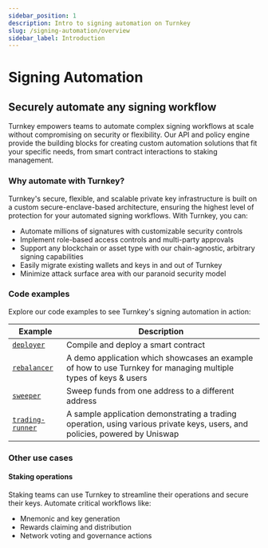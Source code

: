```yaml
---
sidebar_position: 1
description: Intro to signing automation on Turnkey
slug: /signing-automation/overview
sidebar_label: Introduction
---
```


# Signing Automation

## Securely automate any signing workflow

Turnkey empowers teams to automate complex signing workflows at scale without compromising on security or flexibility. Our API and policy engine provide the building blocks for creating custom automation solutions that fit your specific needs, from smart contract interactions to staking management.

### Why automate with Turnkey?

Turnkey's secure, flexible, and scalable private key infrastructure is built on a custom secure-enclave-based architecture, ensuring the highest level of protection for your automated signing workflows. With Turnkey, you can:

- Automate millions of signatures with customizable security controls
- Implement role-based access controls and multi-party approvals
- Support any blockchain or asset type with our chain-agnostic, arbitrary signing capabilities
- Easily migrate existing wallets and keys in and out of Turnkey
- Minimize attack surface area with our paranoid security model

### Code examples

Explore our code examples to see Turnkey's signing automation in action:

| Example                                                                            | Description                                                                                                                 |
| ---------------------------------------------------------------------------------- | --------------------------------------------------------------------------------------------------------------------------- |
| [`deployer`](https://github.com/tkhq/sdk/tree/main/examples/deployer/)             | Compile and deploy a smart contract                                                                                         |
| [`rebalancer`](https://github.com/tkhq/sdk/tree/main/examples/rebalancer/)         | A demo application which showcases an example of how to use Turnkey for managing multiple types of keys & users             |
| [`sweeper`](https://github.com/tkhq/sdk/tree/main/examples/sweeper/)               | Sweep funds from one address to a different address                                                                         |
| [`trading-runner`](https://github.com/tkhq/sdk/tree/main/examples/trading-runner/) | A sample application demonstrating a trading operation, using various private keys, users, and policies, powered by Uniswap |

### Other use cases

#### Staking operations

Staking teams can use Turnkey to streamline their operations and secure their keys. Automate critical workflows like:

- Mnemonic and key generation
- Rewards claiming and distribution
- Network voting and governance actions
